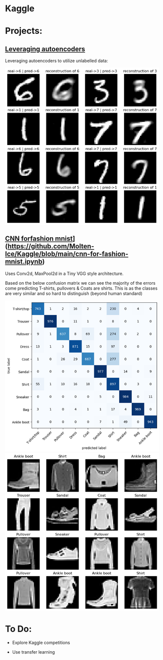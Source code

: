 # Kaggle

# Projects:

## [Leveraging autoencoders](/Leveraging%20autoencoders)

Leveraging autoencoders to utilize unlabelled data:

![2](/Leveraging%20autoencoders/Images/predictionsWithReconstructions.png)


## [CNN forfashion mnist]([/Leveraging%20autoencoders)](https://github.com/Molten-Ice/Kaggle/blob/main/cnn-for-fashion-mnist.ipynb)

Uses Conv2d, MaxPool2d in a Tiny VGG style architecture.

Based on the below confusion matrix we can see the majority of the errors come predicting T-shirts, pullovers & Coats are shirts.
This is as the classes are very similar and so hard to distinguish (beyond human standard)


![TinyVGGConfusionMatrix](/Images/TinyVGGConfusionMatrix.png) ![FashionMNIST](/Images/FashionMNIST.png)


# To Do:

- Explore Kaggle competitions

- Use transfer learning
